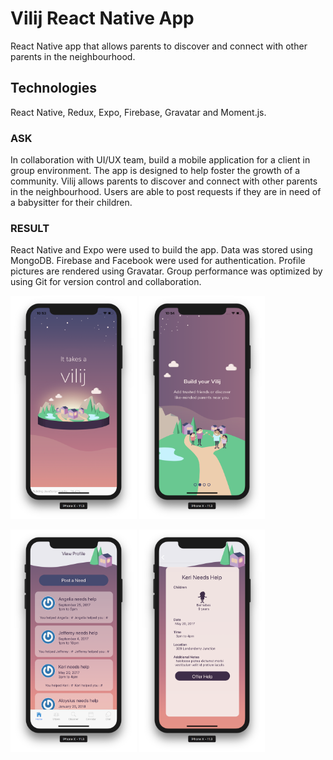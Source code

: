 # Vilij React Native App 

React Native app that allows parents to discover and connect with other parents in the neighbourhood.

## Technologies

React Native, Redux, Expo, Firebase, Gravatar and Moment.js.


<h3>ASK</h3>
<p> In collaboration with UI/UX team, build a mobile application for a client in group environment.  The app is designed to help foster the growth of a community.  Vilij allows parents to discover and connect with other parents in the neighbourhood.  Users are able to post requests if they are in need of a babysitter for their children.  </p>

<h3>RESULT</h3> 
<p>React Native and Expo were used to build the app.  Data was stored using MongoDB. Firebase and Facebook were used for authentication. Profile pictures are rendered using Gravatar. Group performance was optimized by using Git for version control and collaboration.</p>

<p float="left">
<img src="./screenshots/splash-01.png" alt="Initial splash screen" width="40%">
<img src="./screenshots/splash-02.png" alt="Onboarding splash screen 2" width="40%">
</p>
<p float="left">
<img src="./screenshots/home.png" alt="Home tab" width="40%">
<img src="./screenshots/need-details.png" alt="Detail need screen" width="40%">
</p>
